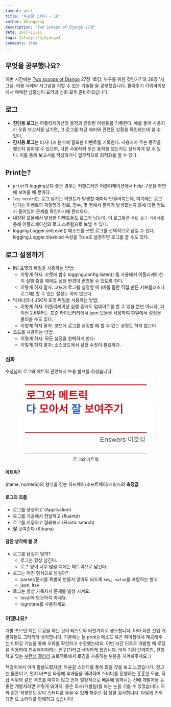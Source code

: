 ```yaml
---
layout: post
title: "두숟갈 스터디 - 18"
author: bbungsang
description: "Two Scoops of Django 27장"
date: 2017-11-15
tags: [study,tsd,django]
comments: true
---
```


## 무엇을 공부했나요?
이번 시간에는 [Two scoops of Django](https://www.twoscoopspress.com/products/two-scoops-of-django-1-11) 27장 '로깅: 누구를 위한 것인가?'와 28장 '시그널: 이용 사례와 시그널을 피할 수 있는 기술들'을 공부했습니다. 몰아주기 가위바위보에서 패배한 남홍님이 요약과 심화 모두 준비하셨습니다.

## 로그
- **진단용 로그**는 어플리케이션의 동작과 관련된 이벤트를 기록한다. 예를 들어 사용자가 오류 보고서를 남기면, 그 로그를 해당 에러와 관련된 상황을 확인하는데 쓸 수 있다.
- **감사용 로그**는 비지니스 분석에 필요한 이벤트를 기록한다. 사용자가 무슨 동작을 했는지 알아낼 수 있으며, 다른 사용자와 무슨 동작을 했는지도 상세하게 알 수 있다. 이를 통해 보고서를 작성하거나 업무적으로 최적화를 할 수 있다.

## Print는?
- `print`가 logging보다 좋은 경우는 커맨드라인 어플리케이션에서 help 구문을 화면에 보여줄 때 뿐이다.
- `log record`는 로그 남기는 이벤트가 발생할 때마다 만들어지는데, 여기에는 로그 남기는 이벤트의 파일명과 경로, 함수, 몇 행에서 문제가 발생했는지 등에 대한 정보가 들어있어 문제를 확인하기에 편리하다.
- 내장된 모듈에서 발생한 이벤트들도 로그가 남는데, 이 로그들은 `루트 로그 기록기`를 통해 어플리케이션의 로그 스트림으로 보낼 수 있다.
- logging.Logger.setLevel() 메소드를 쓰면 로그를 선택적으로 남길 수 있다. logging.Logger.disabled 속성을 True로 설정하면 로그를 끌 수도 있다.

## 로그 설정하기
- INI 포맷의 파일을 사용하는 방법:
	- 이렇게 하자: 소켓에 함수 logging.config.listen() 를 사용해서 어플리케이션이 실행 중일 때에도 설정 변경이 반영될 수 있도록 한다.
	- 이렇게 하지 말자: 코드에 로그를 설정할 때 (예를 들면 직접 만든 서브클래스나 로그에) 할 수 있는 설정도 하지 않는다.
- 딕셔너리나 JSON 포맷 파일을 사용하는 방법:
	- 이렇게 하자: 어플리케이션 실행 중에도 업데이트를 할 수 있을 뿐만 아니라, 파이썬 2.6부터는 표준 라이브러리에서 json 모듈을 사용하여 파일에서 설정을 불러올 수도 있다.
	- 이렇게 하지 말자: 코드에 로그를 설정할 때 할 수 있는 설정도 하지 않는다
- 코드를 사용하는 방법:
	- 이렇게 하자: 모든 설정을 완벽하게 한다.
	- 이렇게 하지 말자: 소스코드에서 설정 수정이 필요하다.

### 심화
호성님이 로그와 메트릭 관련해서 보충 발표를 하셨습니다.

<center>
<figure>
<img src="/images/tsd-18-log-metric.png" alt="views">
<figcaption>로그와 메트릭</figcaption>
</figure>
</center>

#### 메트릭?
(name, numeric)의 형식을 갖는 하드웨어/소프트웨어/서비스의 **측정값**

#### 로그의 흐름
- 로그를 생성하고 (Application)
- 로그를 가공해서 전달하고 (fluentd)
- 로그를 저장하고 정래해서 (Elastic search)
- **잘** 보여준다 (Kibana)

#### 잠깐 생각해 볼 것
- 로그를 남길까 말까?
	- 로그는 항상 남긴다.
	- 로그 양이 너무 많을 떄에는 메트릭으로 남긴다.
- 로그는 어떤 형식으로 남길까?
	- parser/문서를 특별히 만들지 않아도 되도록 `key, value`를 포함하는 형식
	- json, ltsv
- 로그는 항상 가득차서 문제를 발생 시켜요.
	- local에 보관하지 마세요.
	- logrotate를 사용하세요.

### 어땠나요?
개발 초보인 저는 로깅을 하는 것이 테스트와 마찬가지로 생소합니다. 아마 다른 신입 개발자들도 그러리라 생각합니다. 기존에는 늘 print() 메소드 혹은 파이참에서 제공해주는 디버깅 기능을 통해 오류를 확인하고 수정했는데요, 이번 시간 이후로 개발할 때 로깅을 적용하여 친숙해져야하는 친구(?)라고 생각하게 됐습니다. 아직 기획 단계지만, 진행하고 있는 [부칸남 갤러리](https://github.com/Monaegi/bookannam_scheduler) 프로젝트에서 로깅을 사용하는 부분을 지켜봐주세요 ;)

책걸이에서 이미 말씀드렸지만, 두숟갈 스터디를 통해 많을 것을 보고 느꼈습니다. 장고는 물론이고, 먼저 바쁘신 와중에 후배들을 격려하며 스터디를 진행하는 훈훈한 모습, 직급 직위와 같은 격조를 따지지 않고 먼저 열정적으로 배움에 임하시는 선배 개발자들 등 좋은 개발자라면 저렇게 돼야지, 좋은 회사(개발팀)를 보는 눈을 기를 수 있었습니다. 저와 같은 외부인도 같이 스터디를 들을 수 있게 해주신 점 정말 감사합니다. 다음에 기회되면 또 스터디를 함께하고 싶습니다! 

